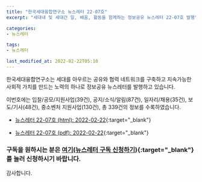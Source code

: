 ```yaml
---
title: "한국세대융합연구소 뉴스레터 22-07호"
excerpt: "세대내 및 세대간 일, 배움, 활동을 함께하는 정보공유 뉴스레터 22-07호 발행" 

categories:
- 뉴스레터

tags:
- 뉴스레터

last_modified_at: 2022-02-22T05:10
---
```


한국세대융합연구소는 세대를 아우르는 공유와 협력 네트워크를 구축하고 지속가능한 사회적 가치를 만드는 노력의 하나로 정보공유 뉴스레터를 발행하고 있습니다.

이번호에는 입찰/공모/지원사업(39건), 공지/소식/알림(87건), 일자리/채용(35건), 보도/기사(48건), 중소벤처 지원사업(130건), 총 339건의 정보를 수록하였습니다.

* [뉴스레터 22-07호 (html): 2022-02-22](https://gcrcenter.github.io/assets/htmls/gcrc_news_letter_20220222.html){:target="_blank"}

* [뉴스레터 22-07호 (pdf): 2022-02-22](https://gcrcenter.github.io/assets/pdfs/news_letter_20220222.pdf){:target="_blank"}


### 구독을 원하시는 분은 [여기(뉴스레터 구독 신청하기)](https://forms.gle/MJ5gVHCdunBXXWVB7){:target="_blank"} 를 눌러 신청하시기 바랍니다.


감사합니다.